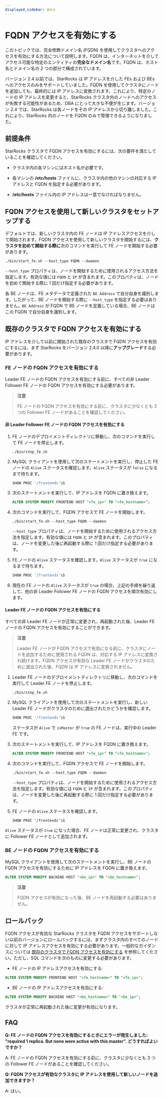 ```yaml
---
displayed_sidebar: docs
---
```


# FQDN アクセスを有効にする

このトピックでは、完全修飾ドメイン名 (FQDN) を使用してクラスタへのアクセスを有効にする方法について説明します。FQDN は、インターネットを介してアクセス可能な特定のエンティティの**完全なドメイン名**です。FQDN は、ホスト名とドメイン名の 2 つの部分で構成されています。

バージョン 2.4 以前では、StarRocks は IP アドレスを介した FEs および BEs へのアクセスのみをサポートしていました。FQDN を使用してクラスタにノードを追加しても、最終的には IP アドレスに変換されます。これにより、特定のノードの IP アドレスを変更すると、StarRocks クラスタ内のノードへのアクセスが失敗する可能性があるため、DBA にとって大きな不便が生じます。バージョン 2.4 では、StarRocks は各ノードをその IP アドレスから切り離しました。これにより、StarRocks 内のノードを FQDN のみで管理できるようになりました。

## 前提条件

StarRocks クラスタで FQDN アクセスを有効にするには、次の要件を満たしていることを確認してください。

- クラスタ内の各マシンにはホスト名が必要です。

- 各マシンの **/etc/hosts** ファイルに、クラスタ内の他のマシンの対応する IP アドレスと FQDN を指定する必要があります。

- **/etc/hosts** ファイル内の IP アドレスは一意でなければなりません。

## FQDN アクセスを使用して新しいクラスタをセットアップする

デフォルトでは、新しいクラスタ内の FE ノードは IP アドレスアクセスを介して開始されます。FQDN アクセスを使用して新しいクラスタを開始するには、**クラスタを初めて開始する際に**次のコマンドを実行して FE ノードを開始する必要があります。

```Shell
./bin/start_fe.sh --host_type FQDN --daemon
```

`--host_type` プロパティは、ノードを開始するために使用されるアクセス方法を指定します。有効な値には `FQDN` と `IP` が含まれます。このプロパティは、ノードを初めて開始する際に 1 回だけ指定する必要があります。

各 BE ノードは、FE メタデータで定義された `BE Address` で自分自身を識別します。したがって、BE ノードを開始する際に `--host_type` を指定する必要はありません。`BE Address` が FQDN で BE ノードを定義している場合、BE ノードはこの FQDN で自分自身を識別します。

## 既存のクラスタで FQDN アクセスを有効にする

IP アドレスを介して以前に開始された既存のクラスタで FQDN アクセスを有効にするには、まず StarRocks をバージョン 2.4.0 以降に**アップグレード**する必要があります。

### FE ノードの FQDN アクセスを有効にする

Leader FE ノードの FQDN アクセスを有効にする前に、すべての非 Leader Follower FE ノードの FQDN アクセスを有効にする必要があります。

> **注意**
>
> FE ノードの FQDN アクセスを有効にする前に、クラスタに少なくとも 3 つの Follower FE ノードがあることを確認してください。

#### 非 Leader Follower FE ノードの FQDN アクセスを有効にする

1. FE ノードのデプロイメントディレクトリに移動し、次のコマンドを実行して FE ノードを停止します。

    ```Shell
    ./bin/stop_fe.sh
    ```

2. MySQL クライアントを使用して次のステートメントを実行し、停止した FE ノードの `Alive` ステータスを確認します。`Alive` ステータスが `false` になるまで待ちます。

    ```SQL
    SHOW PROC '/frontends'\G
    ```

3. 次のステートメントを実行して、IP アドレスを FQDN に置き換えます。

    ```SQL
    ALTER SYSTEM MODIFY FRONTEND HOST "<fe_ip>" TO "<fe_hostname>";
    ```

4. 次のコマンドを実行して、FQDN アクセスで FE ノードを開始します。

    ```Shell
    ./bin/start_fe.sh --host_type FQDN --daemon
    ```

    `--host_type` プロパティは、ノードを開始するために使用されるアクセス方法を指定します。有効な値には `FQDN` と `IP` が含まれます。このプロパティは、ノードを変更した後に再起動する際に 1 回だけ指定する必要があります。

5. FE ノードの `Alive` ステータスを確認します。`Alive` ステータスが `true` になるまで待ちます。

    ```SQL
    SHOW PROC '/frontends'\G
    ```

6. 現在の FE ノードの `Alive` ステータスが `true` の場合、上記の手順を繰り返して、他の非 Leader Follower FE ノードの FQDN アクセスを順次有効にします。

#### Leader FE ノードの FQDN アクセスを有効にする

すべての非 Leader FE ノードが正常に変更され、再起動された後、Leader FE ノードの FQDN アクセスを有効にすることができます。

> **注意**
>
> Leader FE ノードが FQDN アクセスで有効になる前に、クラスタにノードを追加するために使用される FQDN は、対応する IP アドレスに変換され続けます。FQDN アクセスが有効な Leader FE ノードがクラスタのために選出された後、FQDN は IP アドレスに変換されません。

1. Leader FE ノードのデプロイメントディレクトリに移動し、次のコマンドを実行して Leader FE ノードを停止します。

    ```Shell
    ./bin/stop_fe.sh
    ```

2. MySQL クライアントを使用して次のステートメントを実行し、新しい Leader FE ノードがクラスタのために選出されたかどうかを確認します。

    ```SQL
    SHOW PROC '/frontends'\G
    ```

    ステータスが `Alive` で `isMaster` が `true` の FE ノードは、実行中の Leader FE です。

3. 次のステートメントを実行して、IP アドレスを FQDN に置き換えます。

    ```SQL
    ALTER SYSTEM MODIFY FRONTEND HOST "<fe_ip>" TO "<fe_hostname>";
    ```

4. 次のコマンドを実行して、FQDN アクセスで FE ノードを開始します。

    ```Shell
    ./bin/start_fe.sh --host_type FQDN --daemon
    ```

    `--host_type` プロパティは、ノードを開始するために使用されるアクセス方法を指定します。有効な値には `FQDN` と `IP` が含まれます。このプロパティは、ノードを変更した後に再起動する際に 1 回だけ指定する必要があります。

5. FE ノードの `Alive` ステータスを確認します。

    ```Plain
    SHOW PROC '/frontends'\G
    ```

  `Alive` ステータスが `true` になった場合、FE ノードは正常に変更され、クラスタに Follower FE ノードとして追加されます。

### BE ノードの FQDN アクセスを有効にする

MySQL クライアントを使用して次のステートメントを実行し、BE ノードの FQDN アクセスを有効にするために IP アドレスを FQDN に置き換えます。

```SQL
ALTER SYSTEM MODIFY BACKEND HOST "<be_ip>" TO "<be_hostname>";
```

> **注意**
>
> FQDN アクセスが有効になった後、BE ノードを再起動する必要はありません。

## ロールバック

FQDN アクセスが有効な StarRocks クラスタを FQDN アクセスをサポートしない以前のバージョンにロールバックするには、まずクラスタ内のすべてのノードに対して IP アドレスアクセスを有効にする必要があります。一般的なガイダンスについては [既存のクラスタで FQDN アクセスを有効にする](#enable-fqdn-access-in-an-existing-cluster) を参照してください。ただし、SQL コマンドを次のものに変更する必要があります。

- FE ノードの IP アドレスアクセスを有効にする:

```SQL
ALTER SYSTEM MODIFY FRONTEND HOST "<fe_hostname>" TO "<fe_ip>";
```

- BE ノードの IP アドレスアクセスを有効にする:

```SQL
ALTER SYSTEM MODIFY BACKEND HOST "<be_hostname>" TO "<be_ip>";
```

クラスタが正常に再起動された後に変更が有効になります。

## FAQ

**Q: FE ノードの FQDN アクセスを有効にするときにエラーが発生しました: "required 1 replica. But none were active with this master". どうすればよいですか？**

A: FE ノードの FQDN アクセスを有効にする前に、クラスタに少なくとも 3 つの Follower FE ノードがあることを確認してください。

**Q: FQDN アクセスが有効なクラスタに IP アドレスを使用して新しいノードを追加できますか？**

A: はい。